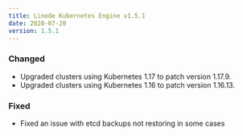 ```yaml
---
title: Linode Kubernetes Engine v1.5.1
date: 2020-07-20
version: 1.5.1
---
```


### Changed

- Upgraded clusters using Kubernetes 1.17 to patch version 1.17.9.
- Upgraded clusters using Kubernetes 1.16 to patch version 1.16.13.

### Fixed

- Fixed an issue with etcd backups not restoring in some cases